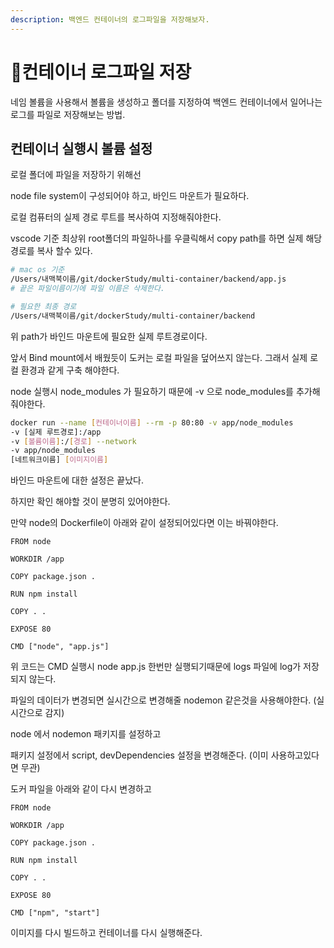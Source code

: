 ```yaml
---
description: 백엔드 컨테이너의 로그파일을 저장해보자.
---
```


# 컨테이너 로그파일 저장

네임 볼륨을 사용해서 볼륨을 생성하고 폴더를 지정하여 백엔드 컨테이너에서 일어나는 로그를 파일로 저장해보는 방법.



## 컨테이너 실행시 볼륨 설정

로컬 폴더에 파일을 저장하기 위해선

node file system이 구성되어야 하고, 바인드 마운트가 필요하다.



로컬 컴퓨터의 실제 경로 루트를 복사하여 지정해줘야한다.&#x20;

vscode 기준 최상위 root폴더의 파일하나를 우클릭해서 copy path를 하면 실제 해당 경로를 복사 할수 있다.

```bash
# mac os 기준
/Users/내맥북이름/git/dockerStudy/multi-container/backend/app.js
# 끝은 파일이름이기에 파일 이름은 삭제한다.

# 필요한 최종 경로
/Users/내맥북이름/git/dockerStudy/multi-container/backend
```

위 path가 바인드 마운트에 필요한 실제 루트경로이다.



앞서 Bind mount에서 배웠듯이 도커는 로컬 파일을 덮어쓰지 않는다. 그래서 실제 로컬 환경과 같게 구축 해야한다.

node 실행시 node\_modules 가 필요하기 때문에 -v 으로 node\_modules를 추가해줘야한다.

```bash
docker run --name [컨테이너이름] --rm -p 80:80 -v app/node_modules 
-v [실제 루트경로]:/app 
-v [볼륨이름]:/[경로] --network 
-v app/node_modules
[네트워크이름] [이미지이름]
```

바인드 마운트에 대한 설정은 끝났다.



하지만 확인 해야할 것이 분명히 있어야한다.

만약 node의 Dockerfile이  아래와 같이 설정되어있다면 이는 바꿔야한다.

```docker
FROM node

WORKDIR /app

COPY package.json .

RUN npm install

COPY . .

EXPOSE 80

CMD ["node", "app.js"]
```

위 코드는 CMD 실행시 node app.js 한번만 실행되기때문에 logs 파일에 log가 저장되지 않는다.

파일의 데이터가 변경되면 실시간으로 변경해줄 nodemon 같은것을 사용해야한다. (실시간으로 감지)

node 에서 nodemon 패키지를 설정하고&#x20;

패키지 설정에서 script, devDependencies 설정을 변경해준다. (이미 사용하고있다면 무관)

도커 파일을 아래와 같이 다시 변경하고

```docker
FROM node

WORKDIR /app

COPY package.json .

RUN npm install

COPY . .

EXPOSE 80

CMD ["npm", "start"]
```

이미지를 다시 빌드하고 컨테이너를 다시 실행해준다.

